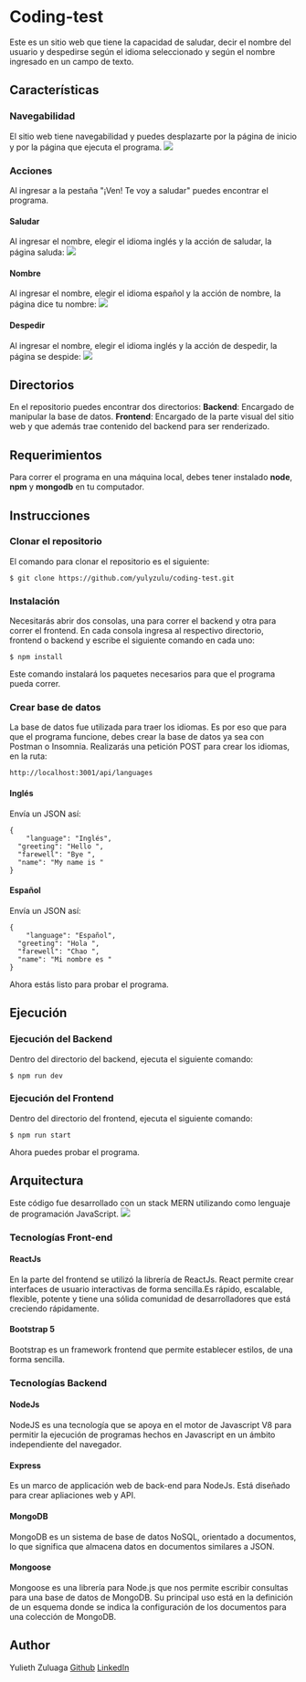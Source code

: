 # Coding-test
Este es un sitio web que tiene la capacidad de saludar, decir el nombre del usuario y despedirse según el idioma seleccionado y según el nombre ingresado en un campo de texto.

## Características
### Navegabilidad
El sitio web tiene navegabilidad y puedes desplazarte por la página de inicio y por la página que ejecuta el programa.
![](frontend/src/assets/static/home.png)

### Acciones
Al ingresar a la pestaña "¡Ven! Te voy a saludar" puedes encontrar el programa.

#### Saludar
Al ingresar el nombre, elegir el idioma inglés y la acción de saludar, la página saluda:
![](frontend/src/assets/static/greeting.png)

#### Nombre
Al ingresar el nombre, elegir el idioma español y la acción de nombre, la página dice tu nombre:
![](frontend/src/assets/static/name.png)

#### Despedir
Al ingresar el nombre, elegir el idioma inglés y la acción de despedir, la página se despide:
![](frontend/src/assets/static/farewell.png)


## Directorios
En el repositorio puedes encontrar dos directorios:
**Backend**: Encargado de manipular la base de datos.
**Frontend**: Encargado de la parte visual del sitio web y que además trae contenido del backend para ser renderizado.

## Requerimientos
Para correr el programa en una máquina local, debes tener instalado **node**, **npm** y **mongodb** en tu computador.

## Instrucciones
### Clonar el repositorio
El comando para clonar el repositorio es el siguiente:

```
$ git clone https://github.com/yulyzulu/coding-test.git
```

### Instalación
Necesitarás abrir dos consolas, una para correr el backend y otra para correr el frontend. En cada consola ingresa al respectivo directorio, frontend o backend y escribe el siguiente comando en cada uno:
```
$ npm install
```
Este comando instalará los paquetes necesarios para que el programa pueda correr.

### Crear base de datos
La base de datos fue utilizada para traer los idiomas. Es por eso que para que el programa funcione, debes crear la base de datos ya sea con Postman o Insomnia. Realizarás una petición POST para crear los idiomas, en la ruta:
```
http://localhost:3001/api/languages
```
#### Inglés
Envía un JSON así:
```
{
	"language": "Inglés",
  "greeting": "Hello ",
  "farewell": "Bye ",
  "name": "My name is "
}
```

#### Español
Envía un JSON así:
```
{
	"language": "Español",
  "greeting": "Hola ",
  "farewell": "Chao ",
  "name": "Mi nombre es "
}
```
Ahora estás listo para probar el programa.

## Ejecución
### Ejecución del Backend
Dentro del directorio del backend, ejecuta el siguiente comando:
```
$ npm run dev
```

### Ejecución del Frontend
Dentro del directorio del frontend, ejecuta el siguiente comando:
```
$ npm run start
```

Ahora puedes probar el programa.

## Arquitectura
Este código fue desarrollado con un stack MERN utilizando como lenguaje de programación JavaScript.
![](frontend/src/assets/static/arquitecture.png)

### Tecnologías Front-end
#### ReactJs
En la parte del frontend se utilizó la librería de ReactJs. React permite crear interfaces de usuario interactivas de forma sencilla.Es rápido, escalable, flexible, potente y tiene una sólida comunidad de desarrolladores que está creciendo rápidamente.
#### Bootstrap 5
Bootstrap es un framework frontend que permite establecer estilos, de una forma sencilla.

### Tecnologías Backend
#### NodeJs
NodeJS es una tecnología que se apoya en el motor de Javascript V8 para permitir la ejecución de programas hechos en Javascript en un ámbito independiente del navegador.

#### Express
Es un marco de applicación web de back-end para NodeJs. Está diseñado para crear apliaciones web y API.

#### MongoDB
MongoDB es un sistema de base de datos NoSQL, orientado a documentos, lo que significa que almacena datos en documentos similares a JSON.

#### Mongoose
Mongoose es una librería para Node.js que nos permite escribir consultas para una base de datos de MongoDB. Su principal uso está en la definición de un esquema donde se indica la configuración de los documentos para una colección de MongoDB.

## Author
Yulieth Zuluaga [Github](https://github.com/yulyzulu) [LinkedIn](https://www.linkedin.com/in/yuliethzuluaga/)